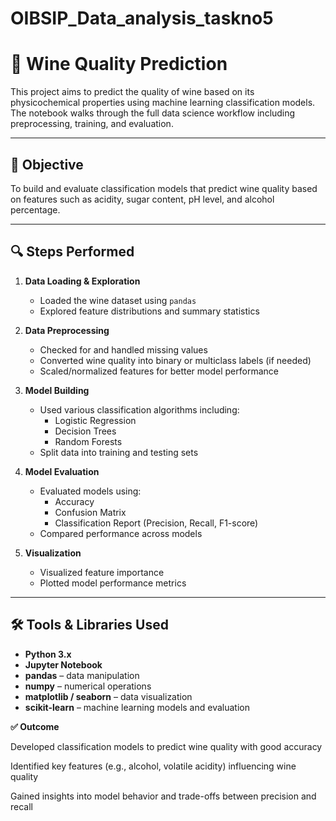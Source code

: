 # OIBSIP_Data_analysis_taskno5

# 🍷 Wine Quality Prediction

This project aims to predict the quality of wine based on its physicochemical properties using machine learning classification models. The notebook walks through the full data science workflow including preprocessing, training, and evaluation.

---

## 🎯 Objective

To build and evaluate classification models that predict wine quality based on features such as acidity, sugar content, pH level, and alcohol percentage.

---

## 🔍 Steps Performed

1. **Data Loading & Exploration**
   - Loaded the wine dataset using `pandas`
   - Explored feature distributions and summary statistics

2. **Data Preprocessing**
   - Checked for and handled missing values
   - Converted wine quality into binary or multiclass labels (if needed)
   - Scaled/normalized features for better model performance

3. **Model Building**
   - Used various classification algorithms including:
     - Logistic Regression
     - Decision Trees
     - Random Forests
   - Split data into training and testing sets

4. **Model Evaluation**
   - Evaluated models using:
     - Accuracy
     - Confusion Matrix
     - Classification Report (Precision, Recall, F1-score)
   - Compared performance across models

5. **Visualization**
   - Visualized feature importance
   - Plotted model performance metrics

---

## 🛠️ Tools & Libraries Used

- **Python 3.x**
- **Jupyter Notebook**
- **pandas** – data manipulation  
- **numpy** – numerical operations  
- **matplotlib / seaborn** – data visualization  
- **scikit-learn** – machine learning models and evaluation

**✅ Outcome**


Developed classification models to predict wine quality with good accuracy

Identified key features (e.g., alcohol, volatile acidity) influencing wine quality

Gained insights into model behavior and trade-offs between precision and recall
